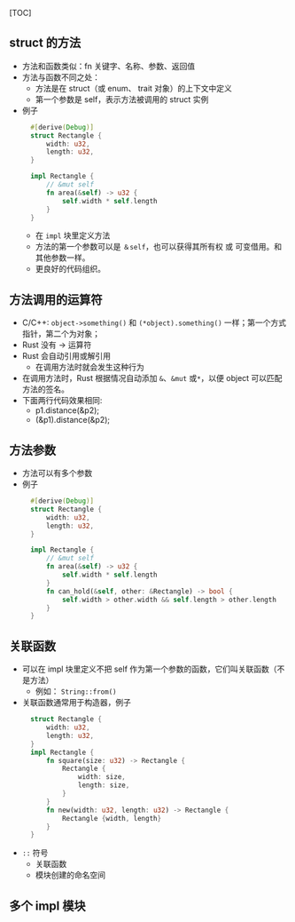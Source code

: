 [TOC]



## struct 的方法
- 方法和函数类似：fn 关键字、名称、参数、返回值
- 方法与函数不同之处：
  - 方法是在 struct（或 enum、 trait 对象）的上下文中定义
  - 第一个参数是 self，表示方法被调用的 struct 实例
- 例子
  ``` rust
    #[derive(Debug)]
    struct Rectangle {
        width: u32,
        length: u32,
    }

    impl Rectangle {
        // &mut self
        fn area(&self) -> u32 {
            self.width * self.length
        }
    }
  ```
    - 在 `impl` 块里定义方法
    - 方法的第一个参数可以是 `＆self`，也可以获得其所有权 或 可变借用。和其他参数一样。
    - 更良好的代码组织。


## 方法调用的运算符
- C/C++: `object->something()` 和 `(*object).something()` 一样；第一个方式指针，第二个为对象；
- Rust 没有 -> 运算符
- Rust 会自动引用或解引用
  - 在调用方法时就会发生这种行为
- 在调用方法时，Rust 根据情况自动添加 `&`、`&mut` 或`*`，以便 object 可以匹配方法的签名。
- 下面两行代码效果相同:
  - p1.distance(&p2);
  - (&p1).distance(&p2);


## 方法参数
- 方法可以有多个参数
- 例子
  ``` rust
    #[derive(Debug)]
    struct Rectangle {
        width: u32,
        length: u32,
    }

    impl Rectangle {
        // &mut self
        fn area(&self) -> u32 {
            self.width * self.length
        }
        fn can_hold(&self, other: &Rectangle) -> bool {
            self.width > other.width && self.length > other.length
        }
    }
  ```


## 关联函数
- 可以在 impl 块里定义不把 self 作为第一个参数的函数，它们叫关联函数（不是方法）
  - 例如： `String::from()`
- 关联函数通常用于构造器，例子
  ``` rust
    struct Rectangle {
        width: u32,
        length: u32,
    }
    impl Rectangle {
        fn square(size: u32) -> Rectangle {
            Rectangle {
                width: size,
                length: size,
            }
        }
        fn new(width: u32, length: u32) -> Rectangle {
            Rectangle {width, length}
        }
    }
  ```
- `::` 符号
  - 关联函数
  - 模块创建的命名空间 


## 多个 impl 模块
